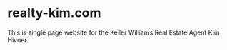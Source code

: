 # realty-kim.com
This is single page website for the Keller Williams Real Estate Agent Kim Hivner. 
